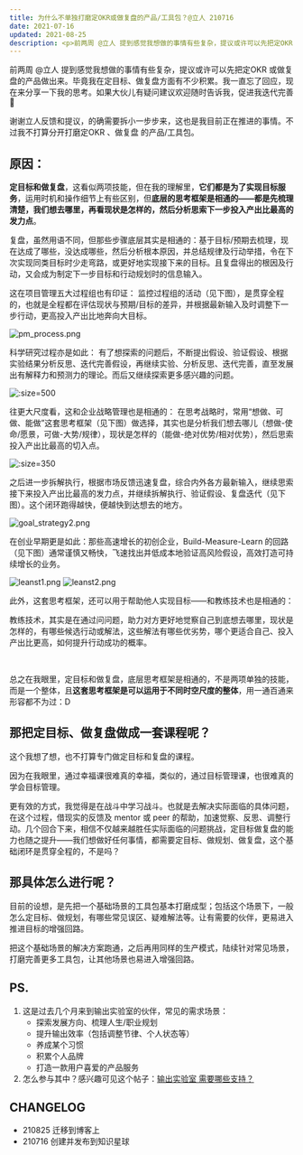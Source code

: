 ```yaml
---
title: 为什么不单独打磨定OKR或做复盘的产品/工具包？@立人 210716
date: 2021-07-16
updated: 2021-08-25
description: <p>前两周 @立人 提到感觉我想做的事情有些复杂，提议或许可以先把定OKR 或做复盘的产品做出来。毕竟我在定目标、做复盘方面有不少积累。我一直忘了回应，现在来分享一下我的思考。如果大伙儿有疑问建议欢迎随时告诉我，促进我迭代完善🤗</p>
---
```


前两周 @立人 提到感觉我想做的事情有些复杂，提议或许可以先把定OKR 或做复盘的产品做出来。毕竟我在定目标、做复盘方面有不少积累。我一直忘了回应，现在来分享一下我的思考。如果大伙儿有疑问建议欢迎随时告诉我，促进我迭代完善🤗


谢谢立人反馈和提议，的确需要拆小一步步来，这也是我目前正在推进的事情。不过我不打算分开打磨定OKR 、做复盘 的产品/工具包。

## 原因：

**定目标和做复盘**，这看似两项技能，但在我的理解里，**它们都是为了实现目标服务**，运用时机和操作细节上有些区别，但**底层的思考框架是相通的——都是先梳理清楚，我们想去哪里，再看现状是怎样的，然后分析思索下一步投入产出比最高的发力点**。

复盘，虽然用语不同，但那些步骤底层其实是相通的：基于目标/预期去梳理，现在达成了哪些，没达成哪些，然后分析根本原因，并总结规律及行动举措，令在下次实现同类目标时少走弯路，或更好地实现接下来的目标。且复盘得出的根因及行动，又会成为制定下一步目标和行动规划时的信息输入。
 
这在项目管理五大过程组也有印证：
监控过程组的活动（见下图），是贯穿全程的，也就是全程都在评估现状与预期/目标的差异，并根据最新输入及时调整下一步行动，更高投入产出比地奔向大目标。


![pm_process.png](https://ishanshan.zoomquiet.top/clipping/pm_process.png ':size=500')

科学研究过程亦是如此：
有了想探索的问题后，不断提出假设、验证假设、根据实验结果分析反思、迭代完善假设，再继续实验、分析反思、迭代完善，直至发展出有解释力和预测力的理论。而后又继续探索更多感兴趣的问题。

![](https://ishanshan.zoomquiet.top/clipping/scientific_method.png ':size=500')

往更大尺度看，这和企业战略管理也是相通的：
在思考战略时，常用“想做、可做、能做”这套思考框架（见下图）做选择，其实也是分析我们想去哪儿（想做-使命/愿景，可做-大势/规律），现状是怎样的（能做-绝对优势/相对优势），然后思索投入产出比最高的切入点。

![](http://ishanshan.zoomquiet.top/share/hbstrategy1.png ':size=350')

之后进一步拆解执行，根据市场反馈迅速复盘，综合内外各方最新输入，继续思索接下来投入产出比最高的发力点，并继续拆解执行、验证假设、复盘迭代（见下图）。这个闭环跑得越快，便越快到达想去的地方。

![goal_strategy2.png](https://ishanshan.zoomquiet.top/clipping/goal_strategy2.png ':size=500')

在创业早期更是如此：那些高速增长的初创企业，Build-Measure-Learn 的回路（见下图）通常谨慎又畅快，飞速找出并低成本地验证高风险假设，高效打造可持续增长的业务。

![leanst1.png](https://ishanshan.zoomquiet.top/clipping/leanst1.png ':size=300')
![leanst2.png](https://ishanshan.zoomquiet.top/clipping/leanst2.png ':size=300')

此外，这套思考框架，还可以用于帮助他人实现目标——和教练技术也是相通的：

教练技术，其实是在通过问问题，助力对方更好地觉察自己到底想去哪里，现状是怎样的，有哪些候选行动或解法，这些解法有哪些优劣势，哪个更适合自己、投入产出比更高，如何提升行动成功的概率。

<br> 

总之在我眼里，定目标和做复盘，底层思考框架是相通的，不是两项单独的技能，而是一个整体，且**这套思考框架是可以运用于不同时空尺度的整体**，用一通百通来形容都不为过：D


## 那把定目标、做复盘做成一套课程呢？



这个我想了想，也不打算专门做定目标和复盘的课程。

因为在我眼里，通过幸福课很难真的幸福，类似的，通过目标管理课，也很难真的学会目标管理。

更有效的方式，我觉得是在战斗中学习战斗。也就是去解决实际面临的具体问题，在这个过程，借现实的反馈及 mentor 或 peer 的帮助，加速觉察、反思、调整行动。几个回合下来，相信不仅越来越胜任实际面临的问题挑战，定目标做复盘的能力也随之提升——我们想做好任何事情，都需要定目标、做规划、做复盘，这个基础闭环是贯穿全程的，不是吗？





## 那具体怎么进行呢？

目前的设想，是先把一个基础场景的工具包基本打磨成型；包括这个场景下，一般怎么定目标、做规划，有哪些常见误区、疑难解法等。让有需要的伙伴，更易进入推进目标的增强回路。

把这个基础场景的解决方案跑通，之后再用同样的生产模式，陆续针对常见场景，打磨完善更多工具包，让其他场景也易进入增强回路。





## PS. 

1. 这是过去几个月来到输出实验室的伙伴，常见的需求场景：
    * 探索发展方向、梳理人生/职业规划    
    * 提升输出效率（包括调整节律、个人状态等）   
    * 养成某个习惯   
    * 积累个人品牌   
    * 打造一款用户喜爱的产品服务
2. 怎么参与其中？感兴趣可见这个帖子：[输出实验室 需要哪些支持？](/f_output/helpwanted)


## CHANGELOG 

- 210825 迁移到博客上
- 210716 创建并发布到知识星球
